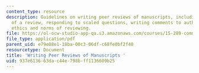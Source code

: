 ```yaml
---
content_type: resource
description: Guidelines on writing peer reviews of manuscripts, including the purpose
  of a review, responding to scaled questions, writing comments to authors, and the
  ethics and norms of reviewing.
file: https://ol-ocw-studio-app-qa.s3.amazonaws.com/courses/15-289-communication-skills-for-academics-spring-2002/937e613663dac44e798bff1136609b25_teach_note_pee_rev.pdf
file_type: application/pdf
parent_uid: e79e08e1-18ba-00c3-06df-c68fe0bf2f40
resourcetype: Document
title: 'Writing Peer Reviews of Manuscripts '
uid: 937e6136-63da-c44e-798b-ff1136609b25
---
```

